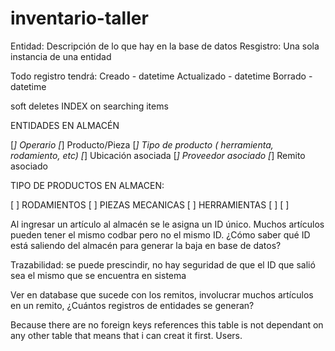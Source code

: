 # inventario-taller

Entidad: Descripción de lo que hay en la base de datos
Resgistro: Una sola instancia de una entidad

Todo registro tendrá:
Creado      -   datetime
Actualizado -   datetime
Borrado     -   datetime

soft deletes
INDEX on searching items

ENTIDADES EN ALMACÉN

[*] Operario
[*] Producto/Pieza
[*] Tipo de producto ( herramienta, rodamiento, etc)
[*] Ubicación asociada
[*] Proveedor asociado
[*] Remito asociado 



TIPO DE PRODUCTOS EN ALMACEN:

[ ] RODAMIENTOS 
[ ] PIEZAS MECANICAS
[ ] HERRAMIENTAS
[ ] 
[ ]


Al ingresar un artículo al almacén se le asigna un ID único.
Muchos artículos pueden tener el mismo codbar pero no el mismo ID.
¿Cómo saber qué ID está saliendo del almacén para generar la baja en base de datos?

Trazabilidad: se puede prescindir, no hay seguridad de que el ID que salió sea 
el mismo que se encuentra en sistema


Ver en database que sucede con los remitos, involucrar muchos artículos en un remito, ¿Cuántos 
registros de entidades se generan?





Because there are no foreign keys references this table is not dependant on any other table
that means that i can creat it first. Users.
